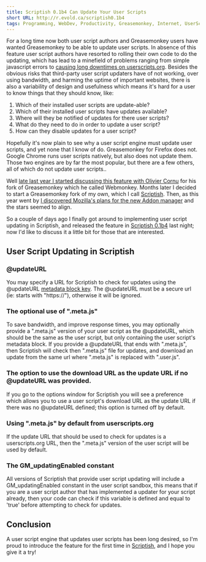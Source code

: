 ```yaml
---
title: Scriptish 0.1b4 Can Update Your User Scripts
short URL: http://r.evold.ca/scriptish0.1b4
tags: Programming, WebDev, Productivity, Greasemonkey, Internet, UserScripts, Firefox, Scriptish, Javascript
---
```

For a long time now both user script authors and Greasemonkey users have wanted Greasemonkey to be able to update user scripts. In absence of this feature user script authors have resorted to rolling their own code to do the updating, which has lead to a minefield of problems ranging from simple javascript errors to <a title="Downtime &amp; Rate Limiting - Userscripts.org" rel="external" rev="vote-for" target="_blank" href="http://userscripts.org/articles/29-downtime">causing long downtimes on userscripts.org</a>. Besides the obvious risks that third-party user script updaters have of not working, over using bandwidth, and harming the uptime of important websites, there is also a variability of design and usefulness which means it's hard for a user to know things that they should know, like:
</p><ol>
<li>Which of their installed user scripts are update-able?</li>
<li>Which of their installed user scripts have updates available?</li>
<li>Where will they be notified of updates for there user scripts?</li>
<li>What do they need to do in order to update a user script?</li>
<li>How can they disable updates for a user script?</li>
</ol>
<p></p>

<p>
Hopefully it's now plain to see why a user script engine must update user scripts, and yet none that I know of do. Greasemonkey for Firefox does not. Google Chrome runs user scripts natively, but also does not update them. Those two engines are by far the most popular, but there are a few others, all of which do not update user scripts..
</p>

<p>
Well <a title="Scripts update feature - Webmonkey Issues" rel="external nofollow" rev="vote-for" target="_blank" href="http://ocornu.lighthouseapp.com/projects/27038/tickets/4-scripts-update-feature">late last year I started discussing this feature with Olivier Cornu</a> for his fork of Greasemonkey which he called Webmonkey. Months later I decided to start a Greasemonkey fork of my own, which I call <a title="Scriptish" href="https://addons.mozilla.org/en-US/firefox/addon/231203/">Scriptish</a>. Then, as this year went by <a title="How to extend the new Add-ons Manager" rel="external" rev="vote-for" target="_blank" href="http://www.oxymoronical.com/blog/2010/07/How-to-extend-the-new-Add-ons-Manager">I discovered Mozilla's plans for the new Addon manager</a> and the stars seemed to align.
</p>

<p>
So a couple of days ago I finally got around to implementing user script updating in Scriptish, and released the feature in <a title="Scriptish 0.1b4" rel="download" href="https://addons.mozilla.org/en-us/firefox/downloads/file/100792/scriptish-0.1b4-fx.xpi">Scriptish 0.1b4</a> last night; now I'd like to discuss it a little bit for those that are interested.
</p>

<h2>User Script Updating in Scriptish</h2>

<h3>@updateURL</h3>
<p>
You may specify a URL for Scriptish to check for updates using the @updateURL <a title="Metadata block - Scriptish" rel="external" target="_blank" href="http://github.com/erikvold/scriptish/wiki/Scriptish-Manual:-Metadata-Block">metadata block key</a>. The @updateURL must be a secure url (ie: starts with "https://"), otherwise it will be ignored.
</p>

<h3>The optional use of ".meta.js"</h3>
<p>
To save bandwidth, and improve response times, you may optionally provide a ".meta.js" version of your user script as the @updateURL, which should be the same as the user script, but only containing the user script's metadata block. If you provide a @updateURL that ends with ".meta.js", then Scriptish will check then ".meta.js" file for updates, and download an update from the same url where ".meta.js" is replaced with ".user.js".
</p>

<h3>The option to use the download URL as the update URL if no @updateURL was provided.</h3>
<p>
If you go to the options window for Scriptish you will see a preference which allows you to use a user script's download URL as the update URL if there was no @updateURL defined; this option is turned off by default.
</p>

<h3>Using ".meta.js" by default from userscripts.org</h3>
<p>
If the update URL that should be used to check for updates is a userscripts.org URL, then the ".meta.js" version of the user script will be used by default.
</p>

<h3>The GM_updatingEnabled constant</h3>
<p>
All versions of Scriptish that provide user script updating will include a GM_updatingEnabled constant in the user script sandbox, this means that if you are a user script author that has implemented a updater for your script already, then your code can check if this variable is defined and equal to 'true' before attempting to check for updates.
</p>

<h2>Conclusion</h2>
<p>
A user script engine that updates user scripts has been long desired, so I'm proud to introduce the feature for the first time in <a title="Scriptish" rel="external" target="_blank" href="https://addons.mozilla.org/en-US/firefox/addon/231203/">Scriptish</a>, and I hope you give it a try!
</p>

